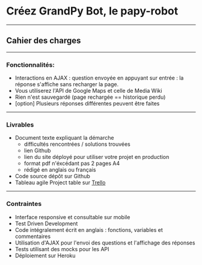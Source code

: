 # Créez GrandPy Bot, le papy-robot
***
## Cahier des charges
***
### Fonctionnalités:

* Interactions en AJAX : question envoyée en appuyant sur entrée : la réponse s'affiche sans recharger la page.
* Vous utiliserez l'API de Google Maps et celle de Media Wiki
* Rien n'est sauvegardé (page rechargée == historique perdu)
* [option] Plusieurs réponses différentes peuvent être faites

***
### Livrables
* Document texte expliquant la démarche
    * difficultés rencontrées / solutions trouvées
    * lien Github
    * lien du site déployé pour utiliser votre projet en production
    * format pdf n'éxcédant pas 2 pages A4
    * rédigé en anglais ou français
* Code source dépôt sur Github
* Tableau agile Project table sur <a href="https://trello.com/b/86zXsGf0/grandpy-bot">Trello</a>
***
### Contraintes
* Interface responsive et consultable sur mobile
* Test Driven Development
* Code intégralement écrit en anglais : fonctions, variables et commentaires
* Utilisation d'AJAX pour l'envoi des questions et l'affichage des réponses
* Tests utilisant des mocks pour les API
* Déploiement sur Heroku